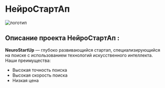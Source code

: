# НейроСтартАп

![логотип](https://github.com/netology-ds-team/git-homeworks/blob/main/1_self/logo.png)

## Описание проекта НейроСтартАп :

**NeuroStartUp** — глубоко развивающийся стартап, специализирующийся на поиске с использованием технологий искусственного интеллекта. Наши преимущества:

* Высокая точность поиска
* Высокая скорость поиска
* Низкая цена
